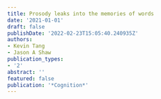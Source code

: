 ```yaml
---
title: Prosody leaks into the memories of words
date: '2021-01-01'
draft: false
publishDate: '2022-02-23T15:05:40.240935Z'
authors:
- Kevin Tang
- Jason A Shaw
publication_types:
- '2'
abstract: ''
featured: false
publication: '*Cognition*'
---
```


